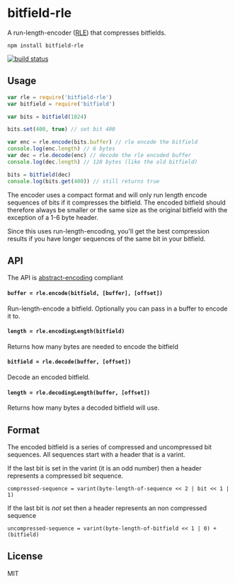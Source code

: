 # bitfield-rle

A run-length-encoder ([RLE](https://en.wikipedia.org/wiki/Run-length_encoding)) that compresses bitfields.

```
npm install bitfield-rle
```

[![build status](http://img.shields.io/travis/mafintosh/bitfield-rle.svg?style=flat)](http://travis-ci.org/mafintosh/bitfield-rle)

## Usage

``` js
var rle = require('bitfield-rle')
var bitfield = require('bitfield')

var bits = bitfield(1024)

bits.set(400, true) // set bit 400

var enc = rle.encode(bits.buffer) // rle encode the bitfield
console.log(enc.length) // 6 bytes
var dec = rle.decode(enc) // decode the rle encoded buffer
console.log(dec.length) // 128 bytes (like the old bitfield)

bits = bitfield(dec)
console.log(bits.get(400)) // still returns true
```

The encoder uses a compact format and will only run length encode sequences of bits if it compresses
the bitfield. The encoded bitfield should therefore always be smaller or the same size as the original
bitfield with the exception of a 1-6 byte header.

Since this uses run-length-encoding, you'll get the best compression results if you have longer sequences
of the same bit in your bitfield.

## API

The API is [abstract-encoding](https://github.com/mafintosh/abstract-encoding) compliant

#### `buffer = rle.encode(bitfield, [buffer], [offset])`

Run-length-encode a bitfield. Optionally you can pass in a buffer to encode it to.

#### `length = rle.encodingLength(bitfield)`

Returns how many bytes are needed to encode the bitfield

#### `bitfield = rle.decode(buffer, [offset])`

Decode an encoded bitfield.

#### `length = rle.decodingLength(buffer, [offset])`

Returns how many bytes a decoded bitfield will use.

## Format

The encoded bitfield is a series of compressed and uncompressed bit sequences. All sequences start with a header
that is a varint.

If the last bit is set in the varint (it is an odd number) then a header represents a compressed bit sequence.

```
compressed-sequence = varint(byte-length-of-sequence << 2 | bit << 1 | 1)
```

If the last bit is *not* set then a header represents an non compressed sequence

```
uncompressed-sequence = varint(byte-length-of-bitfield << 1 | 0) + (bitfield)
```

## License

MIT
